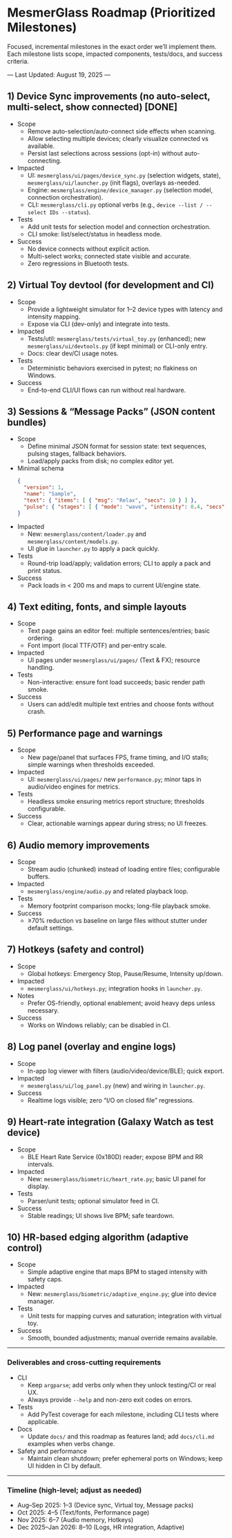 # MesmerGlass Roadmap (Prioritized Milestones)

Focused, incremental milestones in the exact order we’ll implement them. Each milestone lists scope, impacted components, tests/docs, and success criteria.

— Last Updated: August 19, 2025 —

## 1) Device Sync improvements (no auto-select, multi-select, show connected) [DONE]

- Scope
  - Remove auto-selection/auto-connect side effects when scanning.
  - Allow selecting multiple devices; clearly visualize connected vs available.
  - Persist last selections across sessions (opt-in) without auto-connecting.
- Impacted
  - UI: `mesmerglass/ui/pages/device_sync.py` (selection widgets, state), `mesmerglass/ui/launcher.py` (init flags), overlays as-needed.
  - Engine: `mesmerglass/engine/device_manager.py` (selection model, connection orchestration).
  - CLI: `mesmerglass/cli.py` optional verbs (e.g., `device --list / --select IDs --status`).
- Tests
  - Add unit tests for selection model and connection orchestration.
  - CLI smoke: list/select/status in headless mode.
- Success
  - No device connects without explicit action.
  - Multi-select works; connected state visible and accurate.
  - Zero regressions in Bluetooth tests.

## 2) Virtual Toy devtool (for development and CI)

- Scope
  - Provide a lightweight simulator for 1–2 device types with latency and intensity mapping.
  - Expose via CLI (dev-only) and integrate into tests.
- Impacted
  - Tests/util: `mesmerglass/tests/virtual_toy.py` (enhanced); new `mesmerglass/ui/devtools.py` (if kept minimal) or CLI-only entry.
  - Docs: clear dev/CI usage notes.
- Tests
  - Deterministic behaviors exercised in pytest; no flakiness on Windows.
- Success
  - End-to-end CLI/UI flows can run without real hardware.

## 3) Sessions & “Message Packs” (JSON content bundles)

- Scope
  - Define minimal JSON format for session state: text sequences, pulsing stages, fallback behaviors.
  - Load/apply packs from disk; no complex editor yet.
- Minimal schema
  ```json
  {
    "version": 1,
    "name": "Sample",
    "text": { "items": [ { "msg": "Relax", "secs": 10 } ] },
    "pulse": { "stages": [ { "mode": "wave", "intensity": 0.4, "secs": 20 } ], "fallback": "idle" }
  }
  ```
- Impacted
  - New: `mesmerglass/content/loader.py` and `mesmerglass/content/models.py`.
  - UI glue in `launcher.py` to apply a pack quickly.
- Tests
  - Round-trip load/apply; validation errors; CLI to apply a pack and print status.
- Success
  - Pack loads in < 200 ms and maps to current UI/engine state.

## 4) Text editing, fonts, and simple layouts

- Scope
  - Text page gains an editor feel: multiple sentences/entries; basic ordering.
  - Font import (local TTF/OTF) and per-entry scale.
- Impacted
  - UI pages under `mesmerglass/ui/pages/` (Text & FX); resource handling.
- Tests
  - Non-interactive: ensure font load succeeds; basic render path smoke.
- Success
  - Users can add/edit multiple text entries and choose fonts without crash.

## 5) Performance page and warnings

- Scope
  - New page/panel that surfaces FPS, frame timing, and I/O stalls; simple warnings when thresholds exceeded.
- Impacted
  - UI: `mesmerglass/ui/pages/` new `performance.py`; minor taps in audio/video engines for metrics.
- Tests
  - Headless smoke ensuring metrics report structure; thresholds configurable.
- Success
  - Clear, actionable warnings appear during stress; no UI freezes.

## 6) Audio memory improvements

- Scope
  - Stream audio (chunked) instead of loading entire files; configurable buffers.
- Impacted
  - `mesmerglass/engine/audio.py` and related playback loop.
- Tests
  - Memory footprint comparison mocks; long-file playback smoke.
- Success
  - ≥70% reduction vs baseline on large files without stutter under default settings.

## 7) Hotkeys (safety and control)

- Scope
  - Global hotkeys: Emergency Stop, Pause/Resume, Intensity up/down.
- Impacted
  - `mesmerglass/ui/hotkeys.py`; integration hooks in `launcher.py`.
- Notes
  - Prefer OS-friendly, optional enablement; avoid heavy deps unless necessary.
- Success
  - Works on Windows reliably; can be disabled in CI.

## 8) Log panel (overlay and engine logs)

- Scope
  - In-app log viewer with filters (audio/video/device/BLE); quick export.
- Impacted
  - `mesmerglass/ui/log_panel.py` (new) and wiring in `launcher.py`.
- Success
  - Realtime logs visible; zero “I/O on closed file” regressions.

## 9) Heart-rate integration (Galaxy Watch as test device)

- Scope
  - BLE Heart Rate Service (0x180D) reader; expose BPM and RR intervals.
- Impacted
  - New: `mesmerglass/biometric/heart_rate.py`; basic UI panel for display.
- Tests
  - Parser/unit tests; optional simulator feed in CI.
- Success
  - Stable readings; UI shows live BPM; safe teardown.

## 10) HR-based edging algorithm (adaptive control)

- Scope
  - Simple adaptive engine that maps BPM to staged intensity with safety caps.
- Impacted
  - New: `mesmerglass/biometric/adaptive_engine.py`; glue into device manager.
- Tests
  - Unit tests for mapping curves and saturation; integration with virtual toy.
- Success
  - Smooth, bounded adjustments; manual override remains available.

---

### Deliverables and cross-cutting requirements

- CLI
  - Keep `argparse`; add verbs only when they unlock testing/CI or real UX.
  - Always provide `--help` and non-zero exit codes on errors.
- Tests
  - Add PyTest coverage for each milestone, including CLI tests where applicable.
- Docs
  - Update `docs/` and this roadmap as features land; add `docs/cli.md` examples when verbs change.
- Safety and performance
  - Maintain clean shutdown; prefer ephemeral ports on Windows; keep UI hidden in CI by default.

---

### Timeline (high-level; adjust as needed)

- Aug–Sep 2025: 1–3 (Device sync, Virtual toy, Message packs)
- Oct 2025: 4–5 (Text/fonts, Performance page)
- Nov 2025: 6–7 (Audio memory, Hotkeys)
- Dec 2025–Jan 2026: 8–10 (Logs, HR integration, Adaptive)
